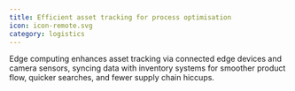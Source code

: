 ```yaml
---
title: Efficient asset tracking for process optimisation
icon: icon-remote.svg
category: logistics
---
```


Edge computing enhances asset tracking via connected edge devices and camera sensors, syncing data with inventory systems for smoother product flow, quicker searches, and fewer supply chain hiccups.

